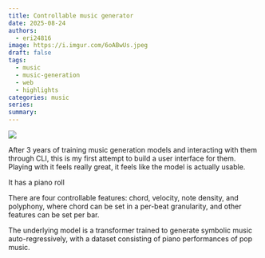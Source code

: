 ```yaml
---
title: Controllable music generator
date: 2025-08-24
authors:
  - eri24816
image: https://i.imgur.com/6oABwUs.jpeg
draft: false
tags:
  - music
  - music-generation
  - web
  - highlights
categories: music
series: 
summary:
---
```

![](https://i.imgur.com/6oABwUs.jpeg)

After 3 years of training music generation models and interacting with them through CLI, this is my first attempt to build a user interface for them. Playing with it feels really great, it feels like the model is actually usable.

It has a piano roll 


There are four controllable features: chord, velocity, note density, and polyphony, where chord can be set in a per-beat granularity, and other features can be set per bar.

The underlying model is a transformer trained to generate symbolic music auto-regressively, with a dataset consisting of piano performances of pop music.



